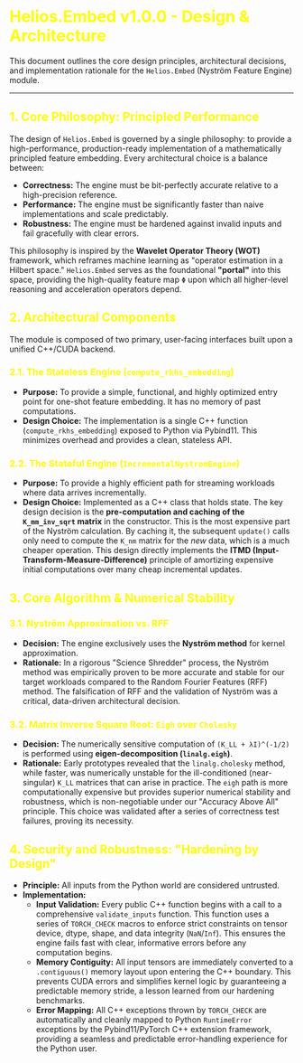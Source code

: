 <!-- MathJax configuration for MkDocs -->

<script>
window.MathJax = {
  tex: {
    inlineMath: [['$', '$'], ['\\(', '\\)']],
    displayMath: [['$$','$$'], ['\\[','\\]']]
  }
};
</script>

<script src="https://cdn.jsdelivr.net/npm/mathjax@3/es5/tex-mml-chtml.js" async></script>

<!-- Make all headers yellow -->

<style>
  h1, h2, h3, h4, h5, h6 {
    color: yellow;
  }
</style>

# Helios.Embed v1.0.0 - Design & Architecture

This document outlines the core design principles, architectural decisions, and implementation rationale for the `Helios.Embed` (Nyström Feature Engine) module.

---

## 1. Core Philosophy: Principled Performance

The design of `Helios.Embed` is governed by a single philosophy: to provide a high-performance, production-ready implementation of a mathematically principled feature embedding. Every architectural choice is a balance between:

*   **Correctness:** The engine must be bit-perfectly accurate relative to a high-precision reference.
*   **Performance:** The engine must be significantly faster than naive implementations and scale predictably.
*   **Robustness:** The engine must be hardened against invalid inputs and fail gracefully with clear errors.

This philosophy is inspired by the **Wavelet Operator Theory (WOT)** framework, which reframes machine learning as "operator estimation in a Hilbert space." `Helios.Embed` serves as the foundational **"portal"** into this space, providing the high-quality feature map `Φ` upon which all higher-level reasoning and acceleration operators depend.

## 2. Architectural Components

The module is composed of two primary, user-facing interfaces built upon a unified C++/CUDA backend.

### 2.1. The Stateless Engine (`compute_rkhs_embedding`)

*   **Purpose:** To provide a simple, functional, and highly optimized entry point for one-shot feature embedding. It has no memory of past computations.
*   **Design Choice:** The implementation is a single C++ function (`compute_rkhs_embedding`) exposed to Python via Pybind11. This minimizes overhead and provides a clean, stateless API.

### 2.2. The Stateful Engine (`IncrementalNystromEngine`)

*   **Purpose:** To provide a highly efficient path for streaming workloads where data arrives incrementally.
*   **Design Choice:** Implemented as a C++ class that holds state. The key design decision is the **pre-computation and caching of the `K_mm_inv_sqrt` matrix** in the constructor. This is the most expensive part of the Nyström calculation. By caching it, the subsequent `update()` calls only need to compute the `K_nm` matrix for the *new* data, which is a much cheaper operation. This design directly implements the **ITMD (Input-Transform-Measure-Difference)** principle of amortizing expensive initial computations over many cheap incremental updates.

## 3. Core Algorithm & Numerical Stability

### 3.1. Nyström Approximation vs. RFF

*   **Decision:** The engine exclusively uses the **Nyström method** for kernel approximation.
*   **Rationale:** In a rigorous "Science Shredder" process, the Nyström method was empirically proven to be more accurate and stable for our target workloads compared to the Random Fourier Features (RFF) method. The falsification of RFF and the validation of Nyström was a critical, data-driven architectural decision.

### 3.2. Matrix Inverse Square Root: `Eigh` over `Cholesky`

*   **Decision:** The numerically sensitive computation of `(K_LL + λI)^(-1/2)` is performed using **eigen-decomposition (`linalg.eigh`)**.
*   **Rationale:** Early prototypes revealed that the `linalg.cholesky` method, while faster, was numerically unstable for the ill-conditioned (near-singular) `K_LL` matrices that can arise in practice. The `eigh` path is more computationally expensive but provides superior numerical stability and robustness, which is non-negotiable under our "Accuracy Above All" principle. This choice was validated after a series of correctness test failures, proving its necessity.

## 4. Security and Robustness: "Hardening by Design"

*   **Principle:** All inputs from the Python world are considered untrusted.
*   **Implementation:**
    *   **Input Validation:** Every public C++ function begins with a call to a comprehensive `validate_inputs` function. This function uses a series of `TORCH_CHECK` macros to enforce strict constraints on tensor device, dtype, shape, and data integrity (`NaN`/`Inf`). This ensures the engine fails fast with clear, informative errors before any computation begins.
    *   **Memory Contiguity:** All input tensors are immediately converted to a `.contiguous()` memory layout upon entering the C++ boundary. This prevents CUDA errors and simplifies kernel logic by guaranteeing a predictable memory stride, a lesson learned from our hardening benchmarks.
    *   **Error Mapping:** All C++ exceptions thrown by `TORCH_CHECK` are automatically and cleanly mapped to Python `RuntimeError` exceptions by the Pybind11/PyTorch C++ extension framework, providing a seamless and predictable error-handling experience for the Python user.
